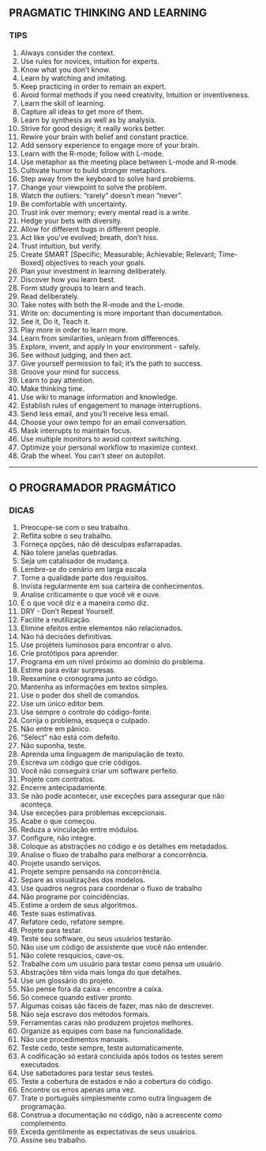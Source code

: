 ## **PRAGMATIC THINKING AND LEARNING**
  ### **TIPS**
  1. Always consider the context.  
  2. Use rules for novices, intuition for experts.  
  3. Know what you don’t know.  
  4. Learn by watching and imitating.  
  5. Keep practicing in order to remain an expert.  
  6. Avoid formal methods if you need creativity, Intuition or inventiveness.  
  7. Learn the skill of learning.  
  8. Capture all ideas to get more of them.  
  9. Learn by synthesis as well as by analysis.  
  10. Strive for good design; it really works better.  
  11. Rewire your brain with belief and constant practice.  
  12. Add sensory experience to engage more of your brain.  
  13. Learn with the R-mode; follow with L-mode.  
  14. Use metaphor as the meeting place between L-mode and R-mode.  
  15. Cultivate humor to build stronger metaphors.  
  16. Step away from the keyboard to solve hard problems.  
  17. Change your viewpoint to solve the problem.  
  18. Watch the outliers: “rarely” doesn’t mean “never”.  
  19. Be comfortable with uncertainty.  
  20. Trust ink over memory; every mental read is a write.  
  21. Hedge your bets with diversity.  
  22. Allow for different bugs in different people.  
  23. Act like you’ve evolved; breath, don’t hiss.  
  24. Trust intuition, but verify.  
  25. Create SMART \[Specific; Measurable; Achievable; Relevant; Time-Boxed\] objectives to reach your goals.  
  26. Plan your investment in learning deliberately.  
  27. Discover how you learn best.  
  28. Form study groups to learn and teach.  
  29. Read deliberately.  
  30. Take notes with both the R-mode and the L-mode.  
  31. Write on: documenting is more important than documentation.  
  32. See it, Do it, Teach it.  
  33. Play more in order to learn more.  
  34. Learn from similarities, unlearn from differences.  
  35. Explore, invent, and apply in your environment \- safely.  
  36. See without judging, and then act.  
  37. Give yourself permission to fail; it’s the path to success.  
  38. Groove your mind for success.  
  39. Learn to pay attention.  
  40. Make thinking time.  
  41. Use wiki to manage information and knowledge.  
  42. Establish rules of engagement to manage interruptions.  
  43. Send less email, and you’ll receive less email.  
  44. Choose your own tempo for an email conversation.  
  45. Mask interrupts to maintain focus.  
  46. Use multiple monitors to avoid context switching.  
  47. Optimize your personal workflow to maximize context.  
  48. Grab the wheel. You can’t steer on autopilot.

<hr>

## **O PROGRAMADOR PRAGMÁTICO**
  ### **DICAS**
  1. Preocupe-se com o seu trabalho.  
  2. Reflita sobre o seu trabalho.  
  3. Forneça opções, não dê desculpas esfarrapadas.  
  4. Não tolere janelas quebradas.  
  5. Seja um catalisador de mudança.  
  6. Lembre-se do cenário em larga escala  
  7. Torne a qualidade parte dos requisitos.  
  8. Invista regularmente em sua carteira de conhecimentos.  
  9. Analise criticamente o que você vê e ouve.  
  10. É o que você diz e a maneira como diz.  
  11. DRY \- Don’t Repeat Yourself.  
  12. Facilite a reutilização.  
  13. Elimine efeitos entre elementos não relacionados.  
  14. Não há decisões definitivas.  
  15. Use projéteis luminosos para encontrar o alvo.  
  16. Crie protótipos para aprender.  
  17. Programa em um nível próximo ao domínio do problema.  
  18. Estime para evitar surpresas.  
  19. Reexamine o cronograma junto ao código.  
  20. Mantenha as informações em textos simples.  
  21. Use o poder dos shell de comandos.  
  22. Use um único editor bem.  
  23. Use sempre o controle do código-fonte.  
  24. Corrija o problema, esqueça o culpado.  
  25. Não entre em pânico.  
  26. “Select” não está com defeito.  
  27. Não suponha, teste.  
  28. Aprenda uma linguagem de manipulação de texto.  
  29. Escreva um código que crie códigos.  
  30. Você não conseguirá criar um software perfeito.  
  31. Projete com contratos.  
  32. Encerre antecipadamente.  
  33. Se não pode acontecer, use exceções para assegurar que não aconteça.  
  34. Use exceções para problemas excepcionais.  
  35. Acabe o que começou.  
  36. Reduza a vinculação entre módulos.  
  37. Configure, não integre.  
  38. Coloque as abstrações no código e os detalhes em metadados.  
  39. Analise o fluxo de trabalho para melhorar a concorrência.  
  40. Projete usando serviços.  
  41. Projete sempre pensando na concorrência.  
  42. Separe as visualizações dos modelos.  
  43. Use quadros negros para coordenar o fluxo de trabalho  
  44. Não programe por coincidências.  
  45. Estime a ordem de seus algoritmos.  
  46. Teste suas estimativas.  
  47. Refatore cedo, refatore sempre.  
  48. Projete para testar.  
  49. Teste seu software, ou seus usuários testarão.  
  50. Não use um código de assistente que você não entender.  
  51. Não colete resquícios, cave-os.  
  52. Trabalhe com um usuário para testar como pensa um usuário.  
  53. Abstrações têm vida mais longa do que detalhes.  
  54. Use um glossário do projeto.  
  55. Não pense fora da caixa \- encontre a caixa.  
  56. Só comece quando estiver pronto.  
  57. Algumas coisas são fáceis de fazer, mas não de descrever.  
  58. Não seja escravo dos métodos formais.  
  59. Ferramentas caras não produzem projetos melhores.  
  60. Organize as equipes com base na funcionalidade.  
  61. Não use procedimentos manuais.  
  62. Teste cedo, teste sempre, teste automaticamente.  
  63. A codificação só estará concluída após todos os testes serem executados.  
  64. Use sabotadores para testar seus testes.  
  65. Teste a cobertura de estados e não a cobertura do código.  
  66. Encontre os erros apenas uma vez.  
  67. Trate o português simplesmente como outra linguagem de programação.  
  68. Construa a documentação no código, não a acrescente como complemento.  
  69. Exceda gentilmente as expectativas de seus usuários.  
  70. Assine seu trabalho.

